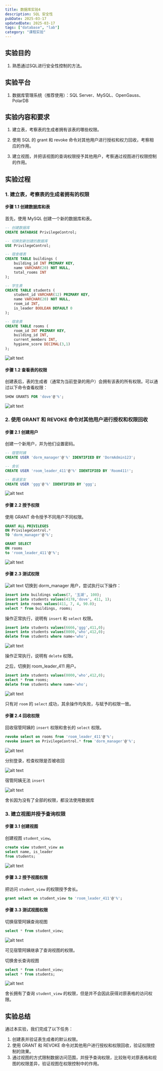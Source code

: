 ```yaml
---
title: 数据库实验4
description: SQL 安全性
pubDate: 2025-03-17
updatedDate: 2025-03-17
tags: ["database", "lab"]
category: "课程实验"
---
```

## 实验目的

1. 熟悉通过SQL进行安全性控制的方法。

## 实验平台

1. 数据库管理系统（推荐使用）：SQL Server、MySQL、OpenGauss、PolarDB

## 实验内容和要求

1. 建立表，考察表的生成者拥有该表的哪些权限。

2. 使用 SQL 的 grant 和 revoke 命令对其他用户进行授权和权力回收，考察相应的作用。

3. 建立视图，并把该视图的查询权限授予其他用户，考察通过视图进行权限控制的作用。

## 实验过程

### 1. 建立表，考察表的生成者拥有的权限

#### 步骤 1.1 创建数据库和表

首先，使用 MySQL 创建一个新的数据库和表。

```sql
-- 创建数据库
CREATE DATABASE PrivilegeControl;

-- 切换到新创建的数据库
USE PrivilegeControl;

-- 宿舍楼表
CREATE TABLE buildings (
    building_id INT PRIMARY KEY,
    name VARCHAR(20) NOT NULL,
    total_rooms INT
);

-- 学生表
CREATE TABLE students (
    student_id VARCHAR(12) PRIMARY KEY,
    name VARCHAR(20) NOT NULL,
    room_id INT,
    is_leader BOOLEAN DEFAULT 0
);

-- 宿舍表
CREATE TABLE rooms (
    room_id INT PRIMARY KEY,
    building_id INT,
    current_members INT,
    hygiene_score DECIMAL(3,1)
);
```

![alt text](mdPaste/database-lab4/image.png)

#### 步骤 1.2 查看表的权限

创建表后，表的生成者（通常为当前登录的用户）会拥有该表的所有权限。可以通过以下命令查看权限：

```sql
SHOW GRANTS FOR 'dove'@'%';
```

![alt text](mdPaste/database-lab4/image-1.png)

### 2. 使用 GRANT 和 REVOKE 命令对其他用户进行授权和权限回收

#### 步骤 2.1 创建用户

创建一个新用户，并为他们设置密码。

```sql
-- 宿管阿姨
CREATE USER 'dorm_manager'@'%' IDENTIFIED BY 'DormAdmin123';

-- 舍长
CREATE USER 'room_leader_411'@'%' IDENTIFIED BY 'Room411!';

-- 普通室友
CREATE USER 'ggg'@'%' IDENTIFIED BY 'ggg';
```

![alt text](mdPaste/database-lab4/image-2.png)

#### 步骤 2.2 授予权限

使用 GRANT 命令授予不同用户不同权限。

```sql
GRANT ALL PRIVILEGES
ON PrivilegeControl.*
TO 'dorm_manager'@'%';

GRANT SELECT
ON rooms
to 'room_leader_411'@'%';
```

![alt text](mdPaste/database-lab4/image-3.png)

#### 步骤 2.3 测试权限

![alt text](mdPaste/database-lab4/image-4.png)
切换到 dorm_manager 用户，尝试执行以下操作：

```sql
insert into buildings values(7, '玉湖', 100);
insert into students values(4178,'dove', 411, 1);
insert into rooms values(411, 7, 4, 90.0);
select * from buildings, rooms;
```

操作正常执行，说明有 `insert` 和 `select` 权限。

```sql
insert into students values(6666,'ggg',411,0);
insert into students values(0000,'who',412,0);
delete from students where name='who';
```

![alt text](mdPaste/database-lab4/image-5.png)

操作正常执行，说明有 `delete` 权限。

之后，切换到 room_leader_411 用户。

```sql
insert into students values(0000,'who',412,0);
select * from rooms;
delete from students where name='who';
```

![alt text](mdPaste/database-lab4/image-6.png)

只有对 `room` 的 `select` 成功，其余操作均失败，与赋予的权限一致。

#### 步骤 2.4 回收权限

回收宿管阿姨的 `insert` 权限和舍长的 `select` 权限。

```sql
revoke select on rooms from 'room_leader_411'@'%';
revoke insert on PrivilegeControl.* from 'dorm_manager'@'%';
```

![alt text](mdPaste/database-lab4/image-7.png)

分别登录，检查权限是否被收回

![alt text](mdPaste/database-lab4/image-8.png)

宿管阿姨无法 `insert`

![alt text](mdPaste/database-lab4/image-9.png)

舍长因为没有了全部的权限，都没法使用数据库

### 3. 建立视图并授予查询权限

#### 步骤 3.1 创建视图

创建视图  `student_view`。

```sql
create view student_view as
select name, is_leader
from students;
```

![alt text](mdPaste/database-lab4/image-10.png)

#### 步骤 3.2 授予视图权限

把访问 `student_view` 的权限授予舍长。

```sql
grant select on student_view to 'room_leader_411'@'%';
```

#### 步骤 3.3 测试视图权限

切换宿管阿姨查询视图

```sql
select * from student_view;
```

![alt text](mdPaste/database-lab4/image-11.png)

可见宿管阿姨继承了查询视图的权限。

切换舍长查询视图

```sql
select * from student_view;
select * from students;
```

![alt text](mdPaste/database-lab4/image-12.png)

舍长拥有了查询 `student_view` 的权限，但是并不会因此获得对原表格的访问权限。

## 实验总结

通过本实验，我们完成了以下任务：

1. 创建表并验证表生成者的默认权限。
2. 使用 GRANT 和 REVOKE 命令对其他用户进行授权和权限回收，验证权限控制的效果。
3. 通过视图的方式限制数据访问范围，并授予查询权限，比较账号对原表格和视图的权限差异，验证视图在权限控制中的作用。
